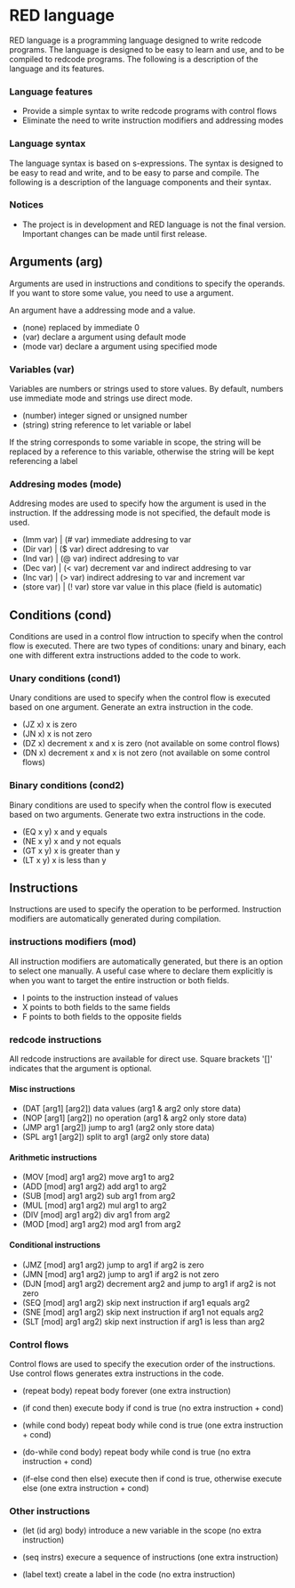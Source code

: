 # RED language

RED language is a programming language designed to write redcode programs. The language is designed to be easy to learn and use, and to be compiled to redcode programs. The following is a description of the language and its features.

### Language features

- Provide a simple syntax to write redcode programs with control flows
- Eliminate the need to write instruction modifiers and addressing modes

### Language syntax

The language syntax is based on s-expressions. The syntax is designed to be easy to read and write, and to be easy to parse and compile. The following is a description of the language components and their syntax.

### Notices

- The project is in development and RED language is not the final version. Important changes can be made until first release.


## Arguments (arg)

Arguments are used in instructions and conditions to specify the operands.
If you want to store some value, you need to use a argument.

An argument have a addressing mode and a value.

- (none) replaced by immediate 0
- (var) declare a argument using default mode
- (mode var) declare a argument using specified mode

### Variables (var)

Variables are numbers or strings used to store values.
By default, numbers use immediate mode and strings use direct mode.

- (number) integer signed or unsigned number
- (string) string reference to let variable or label

If the string corresponds to some variable in scope, the string will be replaced by a reference to this variable, otherwise the string will be kept referencing a label

### Addresing modes (mode)

Addresing modes are used to specify how the argument is used in the instruction. If the addressing mode is not specified, the default mode is used.

- (Imm var) | (# var) immediate addresing to var
- (Dir var) | ($ var) direct addresing to var
- (Ind var) | (@ var) indirect addresing to var
- (Dec var) | (< var) decrement var and indirect addresing to var
- (Inc var) | (> var) indirect addresing to var and increment var
- (store var) | (! var) store var value in this place (field is automatic)


## Conditions (cond)

Conditions are used in a control flow intruction to specify when the control flow is executed. There are two types of conditions: unary and binary, each one with different extra instructions added to the code to work.

### Unary conditions (cond1)

Unary conditions are used to specify when the control flow is executed based on one argument. Generate an extra instruction in the code.

- (JZ x) x is zero
- (JN x) x is not zero
- (DZ x) decrement x and x is zero (not available on some control flows)
- (DN x) decrement x and x is not zero (not available on some control flows)

### Binary conditions (cond2)

Binary conditions are used to specify when the control flow is executed based on two arguments. Generate two extra instructions in the code.

- (EQ x y) x and y equals
- (NE x y) x and y not equals
- (GT x y) x is greater than y
- (LT x y) x is less than y


## Instructions

Instructions are used to specify the operation to be performed. Instruction modifiers are automatically generated during compilation.

### instructions modifiers (mod)

All instruction modifiers are automatically generated, but there is an option to select one manually.
A useful case where to declare them explicitly is when you want to target the entire instruction or both fields.

- I points to the instruction instead of values
- X points to both fields to the same fields
- F points to both fields to the opposite fields

### redcode instructions

All redcode instructions are available for direct use.
Square brackets '[]' indicates that the argument is optional.

#### Misc instructions

- (DAT [arg1] [arg2]) data values (arg1 & arg2 only store data)
- (NOP [arg1] [arg2]) no operation (arg1 & arg2 only store data)
- (JMP arg1 [arg2]) jump to arg1 (arg2 only store data)
- (SPL arg1 [arg2]) split to arg1 (arg2 only store data)

#### Arithmetic instructions

- (MOV [mod] arg1 arg2) move arg1 to arg2
- (ADD [mod] arg1 arg2) add arg1 to arg2
- (SUB [mod] arg1 arg2) sub arg1 from arg2
- (MUL [mod] arg1 arg2) mul arg1 to arg2
- (DIV [mod] arg1 arg2) div arg1 from arg2
- (MOD [mod] arg1 arg2) mod arg1 from arg2

#### Conditional instructions

- (JMZ [mod] arg1 arg2) jump to arg1 if arg2 is zero
- (JMN [mod] arg1 arg2) jump to arg1 if arg2 is not zero
- (DJN [mod] arg1 arg2) decrement arg2 and jump to arg1 if arg2 is not zero
- (SEQ [mod] arg1 arg2) skip next instruction if arg1 equals arg2
- (SNE [mod] arg1 arg2) skip next instruction if arg1 not equals arg2
- (SLT [mod] arg1 arg2) skip next instruction if arg1 is less than arg2


### Control flows

Control flows are used to specify the execution order of the instructions. Use control flows generates extra instructions in the code.

- (repeat body) repeat body forever (one extra instruction)
- (if cond then) execute body if cond is true (no extra instruction + cond)

- (while cond body) repeat body while cond is true (one extra instruction + cond)
- (do-while cond body) repeat body while cond is true (no extra instruction + cond)

- (if-else cond then else) execute then if cond is true, otherwise execute else (one extra instruction + cond)


### Other instructions

- (let (id arg) body) introduce a new variable in the scope (no extra instruction)

- (seq instrs) execure a sequence of instructions (one extra instruction)
- (label text) create a label in the code (no extra instruction)
